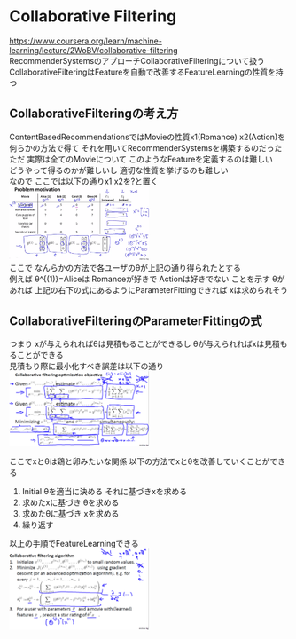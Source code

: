 # Collaborative Filtering
https://www.coursera.org/learn/machine-learning/lecture/2WoBV/collaborative-filtering  
RecommenderSystemsのアプローチCollaborativeFilteringについて扱う  
CollaborativeFilteringはFeatureを自動で改善するFeatureLearningの性質を持つ  

## CollaborativeFilteringの考え方
ContentBasedRecommendationsではMovieの性質x1(Romance) x2(Action)を  
何らかの方法で得て それを用いてRecommenderSystemsを構築するのだった  
ただ 実際は全てのMovieについて このようなFeatureを定義するのは難しい  
どうやって得るのかが難しいし 適切な性質を挙げるのも難しい  
なので ここでは以下の通りx1 x2を?と置く  
<img src="../../img/09_11_problem_motivation.png" width=50% >  
ここで なんらかの方法で各ユーザのθが上記の通り得られたとする  
例えば θ^{(1)}=Aliceは Romanceが好きで Actionは好きでない ことを示す
θがあれば 上記の右下の式にあるようにParameterFittingできれば xは求められそう  

## CollaborativeFilteringのParameterFittingの式
つまり xが与えられればθは見積もることができるし θが与えられればxは見積もることができる  
見積もり際に最小化すべき誤差は以下の通り  
<img src="../../img/09_11_collaborative_filtering_optimization_objective.png" width=50% >  

ここでxとθは鶏と卵みたいな関係 以下の方法でxとθを改善していくことができる  
1. Initial θを適当に決める それに基づきxを求める  
1. 求めたxに基づき θを求める  
1. 求めたθに基づき xを求める  
1. 繰り返す  

以上の手順でFeatureLearningできる  
<img src="../../img/09_11_collaborative_filtering_algorithm.png" width=50% >
